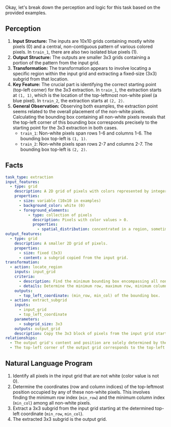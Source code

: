 Okay, let's break down the perception and logic for this task based on the provided examples.

## Perception

1.  **Input Structure:** The inputs are 10x10 grids containing mostly white pixels (0) and a central, non-contiguous pattern of various colored pixels. In `train_1`, there are also two isolated blue pixels (1).
2.  **Output Structure:** The outputs are smaller 3x3 grids containing a portion of the pattern from the input grid.
3.  **Transformation:** The transformation appears to involve locating a specific region within the input grid and extracting a fixed-size (3x3) subgrid from that location.
4.  **Key Feature:** The crucial part is identifying the correct starting point (top-left corner) for the 3x3 extraction. In `train_1`, the extraction starts at `(1, 1)`, which is the location of the top-leftmost non-white pixel (a blue pixel). In `train_2`, the extraction starts at `(2, 2)`.
5.  **General Observation:** Observing both examples, the extraction point seems related to the overall placement of the non-white pixels. Calculating the bounding box containing all non-white pixels reveals that the top-left corner of this bounding box corresponds precisely to the starting point for the 3x3 extraction in both cases.
    *   `train_1`: Non-white pixels span rows 1-6 and columns 1-6. The bounding box top-left is `(1, 1)`.
    *   `train_2`: Non-white pixels span rows 2-7 and columns 2-7. The bounding box top-left is `(2, 2)`.

## Facts


```yaml
task_type: extraction
input_features:
  - type: grid
    description: A 2D grid of pixels with colors represented by integers 0-9.
    properties:
      - size: variable (10x10 in examples)
      - background_color: white (0)
      - foreground_elements:
          - type: collection of pixels
            description: Pixels with color values > 0.
            properties:
              - spatial_distribution: concentrated in a region, sometimes with outliers.
output_features:
  - type: grid
    description: A smaller 2D grid of pixels.
    properties:
      - size: fixed (3x3)
      - content: a subgrid copied from the input grid.
transformation:
  - action: locate_region
    inputs: input_grid
    criteria:
      - description: Find the minimum bounding box encompassing all non-white pixels.
      - details: Determine the minimum row, maximum row, minimum column, and maximum column that contain at least one non-white pixel.
    outputs:
      - top_left_coordinate: (min_row, min_col) of the bounding box.
  - action: extract_subgrid
    inputs:
      - input_grid
      - top_left_coordinate
    parameters:
      - subgrid_size: 3x3
    outputs: output_grid
    description: Copy the 3x3 block of pixels from the input grid starting at the identified top_left_coordinate.
relationships:
  - The output grid's content and position are solely determined by the spatial distribution of non-white pixels in the input grid.
  - The top-left corner of the output grid corresponds to the top-left corner of the bounding box containing all non-white pixels in the input grid.
```


## Natural Language Program

1.  Identify all pixels in the input grid that are not white (color value is not 0).
2.  Determine the coordinates (row and column indices) of the top-leftmost position occupied by any of these non-white pixels. This involves finding the minimum row index (`min_row`) and the minimum column index (`min_col`) among all non-white pixels.
3.  Extract a 3x3 subgrid from the input grid starting at the determined top-left coordinate (`min_row`, `min_col`).
4.  The extracted 3x3 subgrid is the output grid.